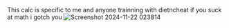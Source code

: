 This calc is specific to me and anyone trainning with dietncheat if you suck at math i gotch you 
![Screenshot 2024-11-22 023814](https://github.com/user-attachments/assets/696d400c-c1c9-479a-9bbc-fc54051c9894)
